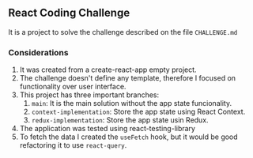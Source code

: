 ## React Coding Challenge
It is a project to solve the challenge described on the file `CHALLENGE.md`

### Considerations
1. It was created from a create-react-app empty project.
2. The challenge doesn't define any template, therefore I focused on functionality over user interface.
3. This project has three important branches:
   1. `main`: It is the main solution without the app state funcionality. 
   2. `context-implementation`: Store the app state using React Context.
   3. `redux-implementation`: Store the app state usin Redux.
4. The application was tested using react-testing-library
5. To fetch the data I created the `useFetch` hook, but it would be good refactoring it to use `react-query`.